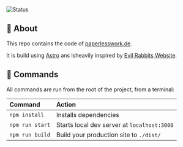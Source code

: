 ![Status](https://github.com/Paperless-Work/Paperless-Work-Website-Lite/actions/workflows/buid-site.yml/badge.svg)

## 🚀 About

This repo contains the code of [paperlesswork.de](https://paperlesswork.de).

It is build using [Astro](https://astro.build) ans isheavily inspired by [Evil Rabbits Website](https://evilrabb.it).

## 🧞 Commands

All commands are run from the root of the project, from a terminal:

| Command         | Action                                      |
|:----------------|:--------------------------------------------|
| `npm install`   | Installs dependencies                       |
| `npm run start` | Starts local dev server at `localhost:3000` |
| `npm run build` | Build your production site to `./dist/`     |

